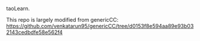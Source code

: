 taoLearn.

This repo is largely modified from genericCC: https://github.com/venkatarun95/genericCC/tree/d0153f8e594aa89e93b032143cedbdfe58e562f4

